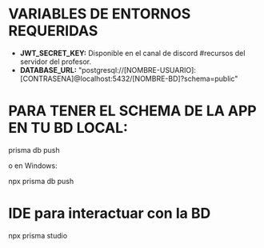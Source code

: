 # VARIABLES DE ENTORNOS REQUERIDAS

- **JWT_SECRET_KEY:** Disponible en el canal de discord #recursos del servidor del profesor.
- **DATABASE_URL:** "postgresql://[NOMBRE-USUARIO]:[CONTRASENA]@localhost:5432/[NOMBRE-BD]?schema=public"

# PARA TENER EL SCHEMA DE LA APP EN TU BD LOCAL:

prisma db push

o en Windows:

npx prisma db push

# IDE para interactuar con la BD

npx prisma studio
